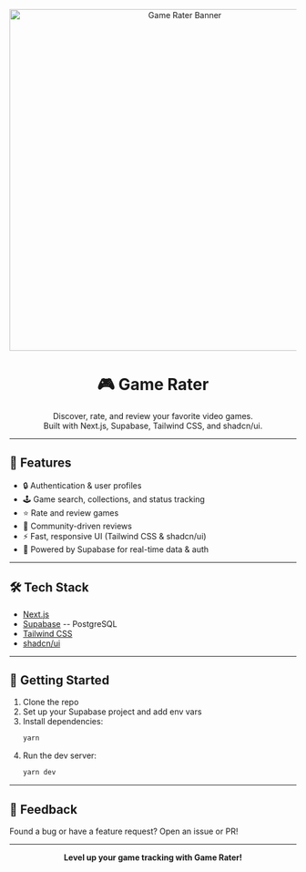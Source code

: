 <p align="center">
  <img src="https://user-images.githubusercontent.com/placeholder/game-rater-banner.png" alt="Game Rater Banner" width="600"/>
</p>

<h1 align="center">🎮 Game Rater</h1>

<p align="center">
  Discover, rate, and review your favorite video games.<br/>
  Built with Next.js, Supabase, Tailwind CSS, and shadcn/ui.
</p>

---

## 🚀 Features

- 🔒 Authentication & user profiles
- 🕹️ Game search, collections, and status tracking
- ⭐ Rate and review games
- 📝 Community-driven reviews
- ⚡ Fast, responsive UI (Tailwind CSS & shadcn/ui)
- 🔗 Powered by Supabase for real-time data & auth

---

## 🛠️ Tech Stack

- [Next.js](https://nextjs.org/)
- [Supabase](https://supabase.com/) -- PostgreSQL
- [Tailwind CSS](https://tailwindcss.com/)
- [shadcn/ui](https://ui.shadcn.com/)

---

## 🚧 Getting Started

1. Clone the repo
2. Set up your Supabase project and add env vars
3. Install dependencies:
   ```bash
   yarn
   ```
4. Run the dev server:
   ```bash
   yarn dev
   ```

---

## 📢 Feedback

Found a bug or have a feature request? Open an issue or PR!

---

<p align="center">
  <b>Level up your game tracking with Game Rater!</b>
</p>
